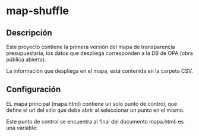 # map-shuffle

## Descripción
Este proyecto contiene la primera versión del mapa de transparencia presupuestaria; los datos que despliega corresponden a la DB de OPA (obra pública abierta).

La información que despliega en el mapa, está contenida en la carpeta CSV.

## Configuración
EL mapa principal (mapa.html) contiene un solo punto de control, que define el url del sitio que debe abrir al seleccionar un punto en el mismo.

Este punto de control se encuentra al final del documento mapa.html: es una variable: 

<script>
    var GFSHCPbasePath = "/ficha.html";
</script>


